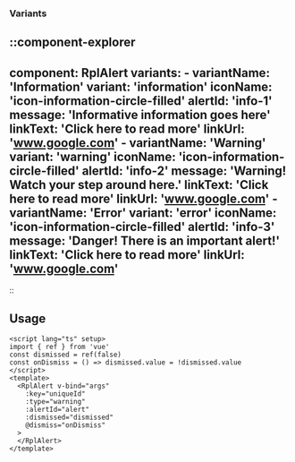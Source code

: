 ### Variants

::component-explorer
---
  component: RplAlert
  variants:
    - 
      variantName: 'Information'
      variant: 'information'
      iconName: 'icon-information-circle-filled'
      alertId: 'info-1'
      message: 'Informative information goes here'
      linkText: 'Click here to read more'
      linkUrl: 'www.google.com'
    -
      variantName: 'Warning'
      variant: 'warning'
      iconName: 'icon-information-circle-filled'
      alertId: 'info-2'
      message: 'Warning! Watch your step around here.'
      linkText: 'Click here to read more'
      linkUrl: 'www.google.com'
    - 
      variantName: 'Error'
      variant: 'error'
      iconName: 'icon-information-circle-filled'
      alertId: 'info-3'
      message: 'Danger! There is an important alert!'
      linkText: 'Click here to read more'
      linkUrl: 'www.google.com'
---
::

## Usage

```vue
<script lang="ts" setup>
import { ref } from 'vue'
const dismissed = ref(false)
const onDismiss = () => dismissed.value = !dismissed.value
</script>
<template>
  <RplAlert v-bind="args"
    :key="uniqueId"
    :type="warning"
    :alertId="alert"
    :dismissed="dismissed"
    @dismiss="onDismiss"
  >
  </RplAlert>
</template>
```
